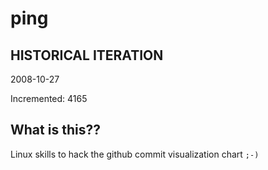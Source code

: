 # ping

## HISTORICAL ITERATION
2008-10-27

Incremented: 4165

## What is this?? 
Linux skills to hack the github commit visualization chart `;-)`
